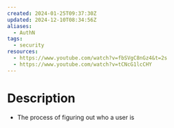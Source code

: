 ```yaml
---
created: 2024-01-25T09:37:30Z
updated: 2024-12-10T08:34:56Z
aliases:
  - AuthN
tags:
  - security
resources:
  - https://www.youtube.com/watch?v=fbSVgC8nGz4&t=2s
  - https://www.youtube.com/watch?v=tCNcG1lcCHY
---
```

# Description
- The process of figuring out who a user is